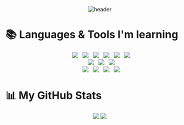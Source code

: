 <div align="center">
  <img src="https://capsule-render.vercel.app/api?type=waving&color=0:FF9EB1,50:B39CD0,100:98D6EA&height=300&section=header&text=Seohyun's%20GitHub&fontColor=ffffff" alt="header">
</div>



# 📚 Languages & Tools I'm learning

<p align="center">
  <img src="https://img.shields.io/badge/Python-3776AB?style=for-the-badge&logo=python&logoColor=white"/>
  <img src="https://img.shields.io/badge/C-00599C?style=for-the-badge&logo=c&logoColor=white"/>
  <img src="https://img.shields.io/badge/C++-00599C?style=for-the-badge&logo=c%2B%2B&logoColor=white"/>
  <img src="https://img.shields.io/badge/C%23-239120?style=for-the-badge&logo=c-sharp&logoColor=white"/>
  <img src="https://img.shields.io/badge/Java-007396?style=for-the-badge&logo=java&logoColor=white"/>
  <img src="https://img.shields.io/badge/Kotlin-7F52FF?style=for-the-badge&logo=kotlin&logoColor=white"/><br>
  <img src="https://img.shields.io/badge/Linux-FCC624?style=for-the-badge&logo=linux&logoColor=black"/>
  <img src="https://img.shields.io/badge/Git-F05032?style=for-the-badge&logo=git&logoColor=white"/>
  <img src="https://img.shields.io/badge/GitHub-181717?style=for-the-badge&logo=github&logoColor=white"/><br>
  <img src="https://img.shields.io/badge/Spring-6DB33F?style=for-the-badge&logo=spring&logoColor=white"/>
  <img src="https://img.shields.io/badge/HTML5-E34F26?style=for-the-badge&logo=html5&logoColor=white"/>
  <img src="https://img.shields.io/badge/SQL-4479A1?style=for-the-badge&logo=mysql&logoColor=white"/>
  <img src="https://img.shields.io/badge/XML-00599C?style=for-the-badge&logo=xaml&logoColor=white"/>
</p>


# 📊 My GitHub Stats

<p align="center">
  <img src="https://github-readme-stats.vercel.app/api?username=seohyun27&show_icons=true&theme=buefy" />
  <img src="https://github-readme-stats.vercel.app/api/top-langs/?username=seohyun27&layout=compact&theme=buefy" />
</p>
